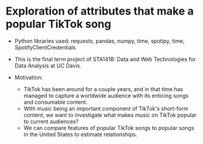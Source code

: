 # Exploration of attributes that make a popular TikTok song

* Python libraries used: requests, pandas, numpy, time, spotipy, time, SpotifyClientCredentials

* This is the final term project of STA141B: Data and Web Technologies for Data Analysis at UC Davis. 
* Motivation:
  - TikTok has been around for a couple years, and in that time has managed to capture a worldwide audience with its enticing songs and consumable content.
  - WIth music being an important component of TikTok's short-form content, we want to investigate what makes music on TikTok popular to current audiences?
  - We can compare features of popular TikTok songs to popular songs in the United States to estimate relationships.
